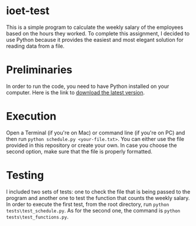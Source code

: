 # ioet-test

This is a simple program to calculate the weekly salary of the employees based on the hours they worked. To complete this assignment, I decided to use Python because it provides the easiest and most elegant solution for reading data from a file.

# Preliminaries

In order to run the code, you need to have Python installed on your computer. Here is the link to [download the latest version](https://www.python.org/downloads/).

# Execution

Open a Terminal (if you're on Mac) or command line (if you're on PC) and then run ```python schedule.py <your-file.txt>```. You can either use the file provided in this repository or create your own. In case you choose the second option, make sure that the file is properly formatted.

# Testing

I included two sets of tests: one to check the file that is being passed to the program and another one to test the function that counts the weekly salary. In order to execute the first test, from the root directory, run ```python tests\test_schedule.py```. As for the second one, the command is ```python tests\test_functions.py```.
